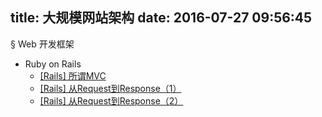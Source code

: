 title: 大规模网站架构
date: 2016-07-27 09:56:45
---
§ Web 开发框架
- Ruby on Rails
  + [[Rails] 所谓MVC](/2015/01/19/2015-01-19-rails-mvc/)
  + [[Rails] 从Request到Response（1）](/2015/06/26/2015-06-26-rails-request-to-response-one/)
  + [[Rails] 从Request到Response（2）](/2015/06/28/2015-06-26-rails-request-to-response-two/)
